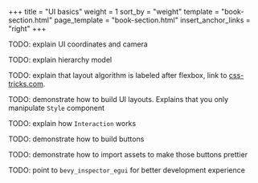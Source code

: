 +++
title = "UI basics"
weight = 1
sort_by = "weight"
template = "book-section.html"
page_template = "book-section.html"
insert_anchor_links = "right"
+++

TODO: explain UI coordinates and camera

TODO: explain hierarchy model

TODO: explain that layout algorithm is labeled after flexbox, link to [css-tricks.com](https://css-tricks.com/snippets/css/a-guide-to-flexbox/#flexbox-properties).

TODO: demonstrate how to build UI layouts. Explains that you only manipulate `Style` component

TODO: explain how `Interaction` works

TODO: demonstrate how to build buttons

TODO: demonstrate how to import assets to make those buttons prettier

TODO: point to `bevy_inspector_egui` for better development experience

